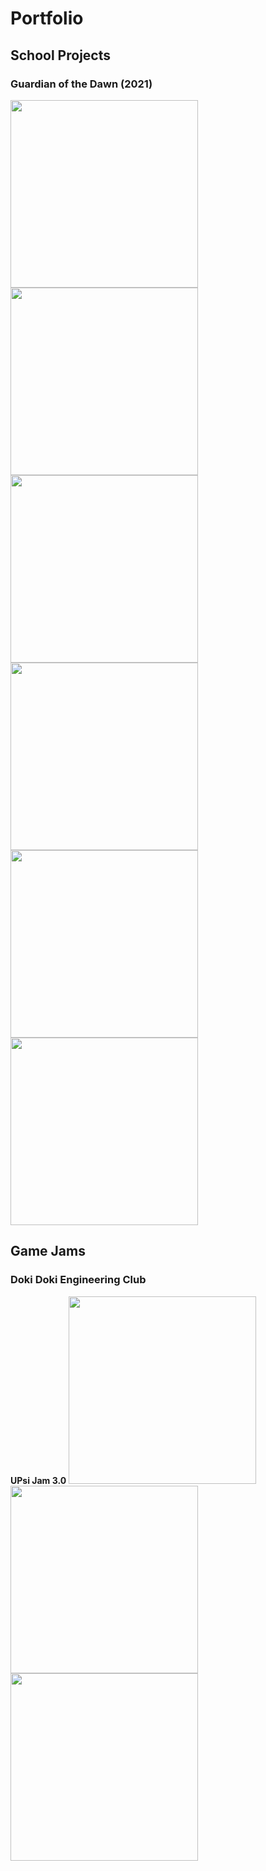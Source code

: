 # Portfolio

## School Projects

### Guardian of the Dawn (2021)
<img src="https://github.com/Estradel/Portfolio/assets/34025682/8d0ce0a1-446c-4e0a-9874-94fd16c70c33" width="300"/>
<img src="https://github.com/Estradel/Portfolio/assets/34025682/a9ce0e6a-daf4-4b6b-8de8-3148e96a9526" width="300"/>
<img src="https://github.com/Estradel/Portfolio/assets/34025682/480614c0-8707-46d8-a281-f2a73034d38b" width="300"/>
<img src="https://github.com/Estradel/Portfolio/assets/34025682/019c389e-aeb9-44e2-8bed-4cce8e0f6a4a" width="300"/>
<img src="https://github.com/Estradel/Portfolio/assets/34025682/9b02a5d7-857f-4947-afbe-2899ae534299" width="300"/>
<img src="https://github.com/Estradel/Portfolio/assets/34025682/3a97eb3a-c933-46b6-97aa-0df9ca39e043" width="300"/>

## Game Jams

### Doki Doki Engineering Club
**UPsi Jam 3.0**
<img src="https://github.com/Estradel/Portfolio/assets/34025682/771fa2c8-3564-4c2f-b101-b9d136122b69" width="300"/>
<img src="https://github.com/Estradel/Portfolio/assets/34025682/a1f37a95-6626-4de9-b3ec-fb1be56232b3" width="300"/>
<img src="https://github.com/Estradel/Portfolio/assets/34025682/d9c678c4-bad9-4267-8998-26a3acd9337f" width="300"/>
